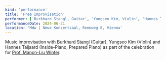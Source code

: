 ```yaml
---
kind: 'performance'
title: 'Free Improvisation'
performer: ['Burkhard Stangl, Guitar', 'Yungseo Kim, Violin', 'Hannes Taljaard, Inside-Piano & Prepared Piano']
performanceDate: 2024-06-21
location: 'Mdw | Neue Konzertsaal, Rennweg 8, Vienna'
---
```

Music improvisation with [Burkhard Stangl](https://stangl.klingt.org/) (Guitar), Yungseo Kim (Violin) and Hannes Taljaard (Inside-Piano, Prepared Piano) as part of the celebration for [Prof. Manon-Liu Winter](http://manonliuwinter.at/).
